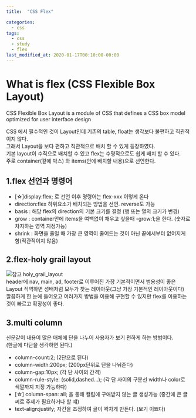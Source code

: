 ```yaml
---
title:  "CSS Flex"

categories: 
  - css
tags:
  - css
  - study
  - flex
last_modified_at: 2020-01-17T00:10:00-00:00
---
```


# What is flex (CSS Flexible Box Layout)
CSS Flexible Box Layout is a module of CSS that defines a CSS box model optimized for user interface design   

CSS 에서 필수적인 것이 Layout인데 기존의 table, float는 생각보다 불편하고 직관적이지 않다.   
그래서 Layout을 보다 편하고 직관적으로 배치 할 수 있게 등장하였다.   
기본 layout이 수직으로 배치할 수 있고 flex는 수평적으로도 쉽게 배치 할 수 있다.   
주로 container(겉에 박스) 와 items(안에 배치할 내용)으로 선언한다.   

## 1.flex 선언과 명령어
* [☆]display:flex; 로 선언 이후 명령어는 flex-xxx 이렇게 온다   
* direction:flex 하위요소가 배치되는 방법을 선언. reverse도 가능   
* basis : 해당 flex의 direction의 기본 크기를 결정 (행 또는 열의 크기가 변경)   
* grow : container안에 items을 여백없이 채우고 싶을때 -grow:1;을 한다. (숫자로 차지하는 영역 지정가능)   
* shrink : 화면을 줄일 때 가장 큰 영역이 줄어드는 것이 아닌 끝에서부터 없어지게 함(직관적이지 않음)   

## 2.flex-holy grail layout
![참고 holy_grail_layout](https://upload.wikimedia.org/wikipedia/commons/thumb/a/ad/HolyGrail.svg/440px-HolyGrail.svg.png)   
header에 nav, main, ad, footer로 이루어진 가장 기본적이면서 범용성이 좋은 Layout 
직역하면 성배처럼 모두가 찾는 레이아웃(그냥 가장 기본적인 레이아웃이다)   
깔끔하게 한 눈에 들어오고 여러가지 방법을 이용해 구현할 수 있지만 flex를 이용하는것이 빠르고 확장성이 좋다.   

## 3.multi column
신문같이 내용이 많은 매체에 단을 나누어 사용자가 보기 편하게 하는 방법이다.   
(한글에 다단을 생각하면 된다.)   
* column-count:2; (2단으로 된다)   
* column-width:200px; (200px단위로 단을 나눠준다)   
* column-gap:10px; (각 단 사이의 간격)   
* column-rule-style: (solid,dashed...); (각 단 사이의 구분선 width나 color로 색깔까지 지정 가능하다)    
* [☆] column-span: all; 을 통해 컬럼에 구애받지 않는 글 생성가능 (중간에 큰 글씨로 주제가 필요하거나 할 떄)    
* text-align:justify; 자간을 조정하여 글이 꽉차게 만든다. (보기 이쁘다)   
